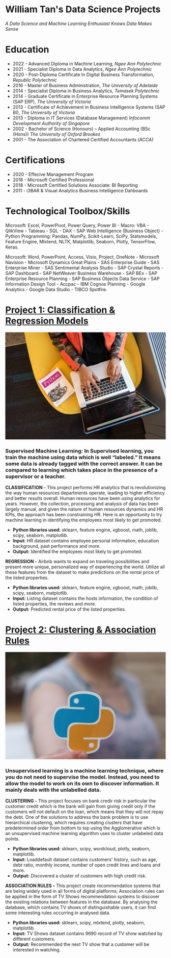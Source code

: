 # William Tan's Data Science Projects
*A Data Science and Machine Learning Enthusiast Knows Data Makes Sense*

# Education
* 2022 - Advanced Diploma in Machine Learning, *Ngee Ann Polytechnic*
* 2021 - Specialist Diploma in Data Analytics, *Ngee Ann Polytechnic*
* 2020 - Post-Diploma Certificate In Digital Business Transformation, *Republic Polytechnic*
* 2016 - Master of Business Administration, *The University of Adelaide*
* 2014 - Specialist Diploma in Business Analytics, *Temasek Polytechnic*
* 2014 - Graduate Certificate in Enterprise Resource Planning Systems (SAP ERP), *The University of Victoria*
* 2013 - Certificate of Achievement in Business Intelligence Systems (SAP BI), *The University of Victoria*
* 2013 - Diploma in IT Services (Database Management) *Infocomm Development Authority of Singapore*
* 2002 - Bachelor of Science (Honours) – Applied Accounting (BSc (Hons)) *The University of Oxford Brookes*
* 2001 - The Association of Chartered Certified Accountants *(ACCA)*

# Certifications
* 2020 - Effecive Management Program 
* 2018 - Microsoft Certified Professional 
* 2018 - Microsoft Certified Solutions Associate: BI Reporting 
* 2011 - i3BAR & Visual Analytics Business Intelligence Dahboards

# Technological Toolbox/Skills

Microsoft: Excel, PowerPivot, Power Query, Power BI - Macro: VBA - QlikView - Tableau - SQL - DAX - SAP Web Intelligence (Business Object) - Python Programming: Pandas, NumPy, Scikit-Learn, SciPy, Statsmodels, Feature Engine, Mlxtend, NLTK, Matplotlib, Seaborn, Plotly, TensorFlow, Keras.

Microsoft: Word, PowerPoint, Access, Visio, Project, OneNote - Microsoft Navision - Microsoft Dynamics Great Plains - SAS Enterprise Guide - SAS Enterprise Miner - SAS Sentimental Analysis Studio - SAP Crystal Reports - SAP Dashboard - SAP NetWeaver Business Warehouse - SAP BEx - SAP Enterprise Resource Planning - SAP Business Objects Data Service - SAP Information Design Tool - Accpac - IBM Cognos Planning - Google Analytics - Google Data Studio - TIBCO Spotfire.

# [Project 1: Classification & Regression Models](https://github.com/wiltacca/Portfolio/blob/main/Classification_%26_Regression_Models.ipynb)
![alt text](python_coding.jpg)

### Supervised Machine Learning: In Supervised learning, you train the machine using data which is well “labeled.” It means some data is already tagged with the correct answer. It can be compared to learning which takes place in the presence of a supervisor or a teacher.

**CLASSIFICATION -** This project performs HR analytics that is revolutionizing the way human resources departments operate, leading to higher efficiency and better results overall. Human resources have been using analytics for years. However, the collection, processing and analysis of data has been largely manual, and given the nature of human resources dynamics and HR KPIs, the approach has been constraining HR. Here is an opportunity to try machine learning in identifying the employees most likely to get promoted.

* **Python libraries used:** sklearn, feature engine, xgboost, math, joblib, scipy, seaborn, matplotlib.
* **Input:** HR dataset contains employee personal information, education background, past performance and more. 
* **Output:** Identified the employees most likely to get promoted.

**REGRESSION -** Airbnb wants to expand on traveling possibilities and present more unique, personalized way of experiencing the world. Utilize all these features from the dataset to make predictions on the rental price of the listed properties.

* **Python libraries used:** sklearn, feature engine, xgboost, math, joblib, scipy, seaborn, matplotlib.
* **Input:** Listing dataset contains the hosts information, the condition of listed properties, the reviews and more. 
* **Output:** Predicted rental price of the listed properties.

# [Project 2: Clustering & Association Rules](https://github.com/wiltacca/Portfolio/blob/main/Clustering_%26_Association_Rules.ipynb)
![alt text](python_coding01.jpg)

### Unsupervised learning is a machine learning technique, where you do not need to supervise the model. Instead, you need to allow the model to work on its own to discover information. It mainly deals with the unlabelled data.

**CLUSTERING -** This project focuses on bank credir risk in particular the customer credit which is the bank will gain from giving credit only if the customers will not default on the loan, which means that they will not repay the debt. One of the solutions to address the bank problem is to use hierarchical clustering, which requires creating clusters that have predetermined order from bottom to top using the Agglomerative which is an unsupervised machine learning algorithm uses to cluster unlabeled data points.

* **Python libraries used:** sklearn, scipy, wordcloud, plotly, seaborn, matplotlib.
* **Input:** Loaddefault dataset contains customers’ history, such as age, debt ratio, monthly income, number of open credit lines and loans and more.
* **Output:** Discovered a cluster of customers with high credit risk.

**ASSOCIATION RULES -** This project create recommendation systems that are being widely used in all forms of digital platforms; Association rules can be applied in the form of TV Shows recommendation systems to discover the existing relations between features in the database.  By analysing the database, which contains TV shows of distinguishable users, it can find some interesting rules occurring in analysed data.

* **Python libraries used:**  sklearn, scipy, mlxtend, plotly, seaborn, matplotlib.
* **Input:** TV Shows dataset contains 9690 record of TV show watched by different customers.
* **Output:** Recommended the next TV show that a customer will be interested in watching. 

